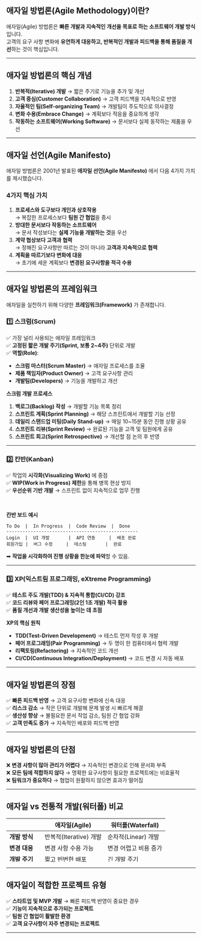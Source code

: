 <h2 data-ke-size="size26"><b>애자일 방법론(Agile Methodology)이란?</b></h2>
<p data-ke-size="size16">애자일(Agile) 방법론은 <b>빠른 개발과 지속적인 개선을 목표로 하는 소프트웨어 개발 방식</b>입니다.<br />고객의 요구 사항 변화에 <b>유연하게 대응하고, 반복적인 개발과 피드백을 통해 품질을 개선</b>하는 것이 핵심입니다.</p>
<hr data-ke-style="style1" />
<h2 data-ke-size="size26"><b>  애자일 방법론의 핵심 개념</b></h2>
<ol style="list-style-type: decimal;" data-ke-list-type="decimal">
<li><b>반복적(Iterative) 개발</b> &rarr; 짧은 주기로 기능을 추가 및 개선</li>
<li><b>고객 중심(Customer Collaboration)</b> &rarr; 고객 피드백을 지속적으로 반영</li>
<li><b>자율적인 팀(Self-organizing Team)</b> &rarr; 개발팀이 주도적으로 의사결정</li>
<li><b>변화 수용(Embrace Change)</b> &rarr; 계획보다 적응을 중요하게 생각</li>
<li><b>작동하는 소프트웨어(Working Software)</b> &rarr; 문서보다 실제 동작하는 제품을 우선</li>
</ol>
<hr data-ke-style="style1" />
<h2 data-ke-size="size26"><b>  애자일 선언(Agile Manifesto)</b></h2>
<p data-ke-size="size16">애자일 방법론은 2001년 발표된 <b>애자일 선언(Agile Manifesto)</b> 에서 다음 4가지 가치를 제시했습니다.</p>
<h3 data-ke-size="size23"><b>  4가지 핵심 가치</b></h3>
<ol style="list-style-type: decimal;" data-ke-list-type="decimal">
<li><b>프로세스와 도구보다 개인과 상호작용</b><br />&rarr; 복잡한 프로세스보다 <b>팀원 간 협업</b>을 중시</li>
<li><b>방대한 문서보다 작동하는 소프트웨어</b><br />&rarr; 문서 작성보다는 <b>실제 기능을 개발하는 것</b>을 우선</li>
<li><b>계약 협상보다 고객과 협력</b><br />&rarr; 정해진 요구사항만 따르는 것이 아니라 <b>고객과 지속적으로 협력</b></li>
<li><b>계획을 따르기보다 변화에 대응</b><br />&rarr; 초기에 세운 계획보다 <b>변경된 요구사항을 적극 수용</b></li>
</ol>
<hr data-ke-style="style1" />
<h2 data-ke-size="size26"><b>  애자일 방법론의 프레임워크</b></h2>
<p data-ke-size="size16">애자일을 실천하기 위해 다양한 <b>프레임워크(Framework)</b> 가 존재합니다.</p>
<h3 data-ke-size="size23"><b>1️⃣ 스크럼(Scrum)</b></h3>
<p data-ke-size="size16">✅ 가장 널리 사용되는 애자일 프레임워크<br />✅ <b>고정된 짧은 개발 주기(Sprint, 보통 2~4주)</b> 단위로 개발<br />✅ <b>역할(Role)</b>:</p>
<ul style="list-style-type: disc;" data-ke-list-type="disc">
<li><b>스크럼 마스터(Scrum Master)</b> &rarr; 애자일 프로세스를 조율</li>
<li><b>제품 책임자(Product Owner)</b> &rarr; 고객 요구사항 관리</li>
<li><b>개발팀(Developers)</b> &rarr; 기능을 개발하고 개선</li>
</ul>
<p data-ke-size="size16"><b>  스크럼 개발 프로세스</b></p>
<ol style="list-style-type: decimal;" data-ke-list-type="decimal">
<li><b>백로그(Backlog) 작성</b> &rarr; 개발할 기능 목록 정리</li>
<li><b>스프린트 계획(Sprint Planning)</b> &rarr; 해당 스프린트에서 개발할 기능 선정</li>
<li><b>데일리 스탠드업 미팅(Daily Stand-up)</b> &rarr; 매일 10~15분 동안 진행 상황 공유</li>
<li><b>스프린트 리뷰(Sprint Review)</b> &rarr; 완료된 기능을 고객 및 팀원에게 공유</li>
<li><b>스프린트 회고(Sprint Retrospective)</b> &rarr; 개선할 점 논의 후 반영</li>
</ol>
<hr data-ke-style="style1" />
<h3 data-ke-size="size23"><b>2️⃣ 칸반(Kanban)</b></h3>
<p data-ke-size="size16">✅ 작업의 <b>시각화(Visualizing Work)</b> 에 중점<br />✅ <b>WIP(Work in Progress) 제한</b>을 통해 병목 현상 방지<br />✅ <b>우선순위 기반 개발</b> &rarr; 스프린트 없이 지속적으로 업무 진행</p>
<p data-ke-size="size16">&nbsp;</p>
<p data-ke-size="size16"><b>  칸반 보드 예시</b></p>
<pre class="javascript" data-ke-language="javascript"><code>To Do  |  In Progress  |  Code Review  |  Done
-------------------------------------------------
Login  |  UI 개발       |  API 연동     |  배포 완료
회원가입 |  버그 수정     |  테스팅       |  완료</code></pre>
<p data-ke-size="size16">➡ <b>작업을 시각화하여 진행 상황을 한눈에 파악</b>할 수 있음.</p>
<hr data-ke-style="style1" />
<h3 data-ke-size="size23"><b>3️⃣ XP(익스트림 프로그래밍, eXtreme Programming)</b></h3>
<p data-ke-size="size16">✅ <b>테스트 주도 개발(TDD) &amp; 지속적 통합(CI/CD) 강조</b><br />✅ <b>코드 리뷰와 페어 프로그래밍(2인 1조 개발) 적극 활용</b><br />✅ <b>품질 개선과 개발 생산성을 높이는 데 초점</b></p>
<p data-ke-size="size16"><b>  XP의 핵심 원칙</b></p>
<ul style="list-style-type: disc;" data-ke-list-type="disc">
<li><b>TDD(Test-Driven Development)</b> &rarr; 테스트 먼저 작성 후 개발</li>
<li><b>페어 프로그래밍(Pair Programming)</b> &rarr; 두 명이 한 컴퓨터에서 협력 개발</li>
<li><b>리팩토링(Refactoring)</b> &rarr; 지속적인 코드 개선</li>
<li><b>CI/CD(Continuous Integration/Deployment)</b> &rarr; 코드 변경 시 자동 배포</li>
</ul>
<hr data-ke-style="style1" />
<h2 data-ke-size="size26"><b>  애자일 방법론의 장점</b></h2>
<p data-ke-size="size16">✅ <b>빠른 피드백 반영</b> &rarr; 고객 요구사항 변화에 신속 대응<br />✅ <b>리스크 감소</b> &rarr; 작은 단위로 개발해 문제 발생 시 빠르게 해결<br />✅ <b>생산성 향상</b> &rarr; 불필요한 문서 작업 감소, 팀원 간 협업 강화<br />✅ <b>고객 만족도 증가</b> &rarr; 지속적인 배포와 피드백 반영</p>
<hr data-ke-style="style1" />
<h2 data-ke-size="size26"><b>  애자일 방법론의 단점</b></h2>
<p data-ke-size="size16">❌ <b>변경 사항이 많아 관리가 어렵다</b> &rarr; 지속적인 변경으로 인해 문서화 부족<br />❌ <b>모든 팀에 적합하지 않다</b> &rarr; 명확한 요구사항이 필요한 프로젝트에는 비효율적<br />❌ <b>팀워크가 중요하다</b> &rarr; 협업이 원활하지 않으면 효과가 떨어짐</p>
<hr data-ke-style="style1" />
<h2 data-ke-size="size26"><b>  애자일 vs 전통적 개발(워터폴) 비교</b></h2>
<table style="height: 115px;" data-ke-align="alignLeft" data-ke-style="style4">
<thead>
<tr style="height: 20px;">
<th style="height: 20px;">&nbsp;</th>
<th style="height: 20px;"><b>애자일(Agile)</b></th>
<th style="height: 20px;"><b>워터폴(Waterfall)</b></th>
</tr>
</thead>
<tbody>
<tr style="height: 19px;">
<td style="height: 19px;"><b>개발 방식</b></td>
<td style="height: 19px;">반복적(Iterative) 개발</td>
<td style="height: 19px;">순차적(Linear) 개발</td>
</tr>
<tr style="height: 19px;">
<td style="height: 19px;"><b>변경 대응</b></td>
<td style="height: 19px;">변경 사항 수용 가능</td>
<td style="height: 19px;">변경 어렵고 비용 증가</td>
</tr>
<tr style="height: 19px;">
<td style="height: 19px;"><b>개발 주기</b></td>
<td style="height: 19px;">짧고 빈번한 배포</td>
<td style="height: 19px;">긴 개발 주기</td>
</tr>
<tr style="height: 19px;">
<td style="height: 19px;"><b>고객 피드백</b></td>
<td style="height: 19px;">지속적 반영</td>
<td style="height: 19px;">최종 개발 후 반영</td>
</tr>
<tr style="height: 19px;">
<td style="height: 19px;"><b>문서화</b></td>
<td style="height: 19px;">최소한으로 유지</td>
<td style="height: 19px;">상세한 문서 필요</td>
</tr>
</tbody>
</table>
<hr data-ke-style="style1" />
<h2 data-ke-size="size26"><b>  애자일이 적합한 프로젝트 유형</b></h2>
<p data-ke-size="size16">✅ <b>스타트업 및 MVP 개발</b> &rarr; 빠른 피드백 반영이 중요한 경우<br />✅ <b>기능이 지속적으로 추가되는 프로젝트</b><br />✅ <b>팀원 간 협업이 활발한 환경</b><br />✅ <b>고객 요구사항이 자주 변경되는 프로젝트</b></p>
<hr data-ke-style="style1" />